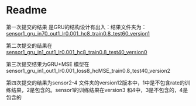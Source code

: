 # Readme 

第一次提交的结果 是GRU的结构设计有出入：结果文件夹为：[sensor1_gru_in70_out1_lr0.001_hc8_train0.8_test60_version1](https://github.com/HWare-magic/RNN_for_gassenor/tree/master/save/sensor1_gru_in70_out1_lr0.001_hc8_train0.8_test60_version1)

第二次提交的结果在 [sensor1_gru_in1_out1_lr0.001_hc8_train0.8_test40_version0](https://github.com/HWare-magic/RNN_for_gassenor/tree/master/save/sensor1_gru_in1_out1_lr0.001_hc8_train0.8_test40_version0)

第三次提交结果为GRU+MSE 模型在 sensor1_gru_in1_out1_lr0.001_loss8_hcMSE_train0.8_test40_version2

第四次提交的结果为sensor2-4 文件夹的version12版本中，1中是不包含rate的训练结果，2是包含的。sensor1的训练结果在version3 和4中，3是不包含的，4是包含的